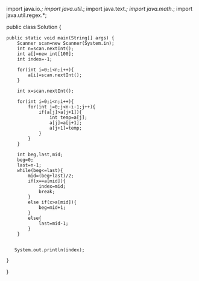 import java.io.*;
import java.util.*;
import java.text.*;
import java.math.*;
import java.util.regex.*;

public class Solution {

    public static void main(String[] args) {
        Scanner scan=new Scanner(System.in);
        int n=scan.nextInt();
        int a[]=new int[100];
        int index=-1;
        
        for(int i=0;i<n;i++){
            a[i]=scan.nextInt();
        }
        
        int x=scan.nextInt();
        
        for(int i=0;i<n;i++){
            for(int j=0;j<n-i-1;j++){
                if(a[j]>a[j+1]){
                    int temp=a[j];
                    a[j]=a[j+1];
                    a[j+1]=temp;
                }
            }
        }
        
        int beg,last,mid;
        beg=0;
        last=n-1;
        while(beg<=last){
            mid=(beg+last)/2;
            if(x==a[mid]){
                index=mid;
                break;
            }
            else if(x>a[mid]){
                beg=mid+1;
            }
            else{
                last=mid-1;
            }
        }
  

       System.out.println(index);

    }
}
